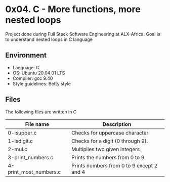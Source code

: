 # 0x04. C - More functions, more nested loops
Project done during Full Stack Software Engineering at ALX-Africa. Goal is to understand nested loops in C language

## Environment
* Language: C
* OS: Ubuntu 20.04.01 LTS
* Compiler: gcc 9.40
* Style guidelines: Betty style

## Files
The following files are written in C

File name | Description
 --- | ---
0-isupper.c | Checks for uppercase character
1-isdigit.c | Checks for a digit (0 through 9).
2-mul.c | Multiplies two given integers
3-print_numbers.c | Prints the numbers from 0 to 9
4-print_most_numbers.c | Prints numbers from 0 to 9 except 2 and 4
